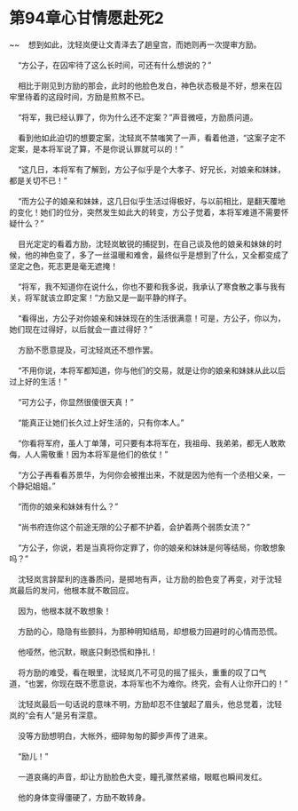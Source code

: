 # 第94章心甘情愿赴死2
~~&nbsp;&nbsp;&nbsp;&nbsp;想到如此，沈轻岚便让文青泽去了趟皇宫，而她则再一次提审方励。<br><br>&nbsp;&nbsp;&nbsp;&nbsp;“方公子，在囚牢待了这么长时间，可还有什么想说的？”<br><br>&nbsp;&nbsp;&nbsp;&nbsp;相比于刚见到方励的那会，此时的他脸色发白，神色状态极是不好，想来在囚牢里待着的这段时间，方励是煎熬不已。<br><br>&nbsp;&nbsp;&nbsp;&nbsp;“将军，我已经认罪了，你为什么还不定案？”声音微哑，方励质问道。<br><br>&nbsp;&nbsp;&nbsp;&nbsp;看到他如此迫切的想要定案，沈轻岚不禁嗤笑了一声，看着他道，“这案子定不定案，是本将军说了算，不是你说认罪就可以的！”<br><br>&nbsp;&nbsp;&nbsp;&nbsp;“这几日，本将军有了解到，方公子似乎是个大孝子、好兄长，对娘亲和妹妹，都是关切不已！”<br><br>&nbsp;&nbsp;&nbsp;&nbsp;“而方公子的娘亲和妹妹，这几日似乎生活过得极好，与以前相比，是翻天覆地的变化！她们的位分，突然发生如此大的转变，方公子觉着，本将军难道不需要怀疑什么？”<br><br>&nbsp;&nbsp;&nbsp;&nbsp;目光定定的看着方励，沈轻岚敏锐的捕捉到，在自己谈及他的娘亲和妹妹的时候，他的神色变了，多了一丝温暖和难舍，最终似乎是想到了什么，又全都变成了坚定之色，死志更是毫无遮掩！<br><br>&nbsp;&nbsp;&nbsp;&nbsp;“将军，我不知道你在说什么，你也不要和我多说，我承认了寒食散之事与我有关，将军就该立即定案！”方励又是一副平静的样子。<br><br>&nbsp;&nbsp;&nbsp;&nbsp;“看得出，方公子对你娘亲和妹妹现在的生活很满意！可是，方公子，你以为，她们现在过得好，以后就会一直过得好？”<br><br>&nbsp;&nbsp;&nbsp;&nbsp;方励不愿意提及，可沈轻岚还不想作罢。<br><br>&nbsp;&nbsp;&nbsp;&nbsp;“不用你说，本将军都知道，你与他们的交易，就是让你的娘亲和妹妹从此以后过上好的生活！”<br><br>&nbsp;&nbsp;&nbsp;&nbsp;“可方公子，你显然很傻很天真！”<br><br>&nbsp;&nbsp;&nbsp;&nbsp;“能真正让她们长久过上好生活的，只有你本人。”<br><br>&nbsp;&nbsp;&nbsp;&nbsp;“你看将军府，虽人丁单薄，可只要有本将军在，我祖母、我弟弟，都无人敢欺侮，人人需敬重！因为本将军是他们的依仗！”<br><br>&nbsp;&nbsp;&nbsp;&nbsp;“方公子再看看苏景华，为何你会被推出来，不就是因为他有一个丞相父亲，一个静妃姐姐。”<br><br>&nbsp;&nbsp;&nbsp;&nbsp;“而你的娘亲和妹妹有什么？”<br><br>&nbsp;&nbsp;&nbsp;&nbsp;“尚书府连你这个前途无限的公子都不护着，会护着两个弱质女流？”<br><br>&nbsp;&nbsp;&nbsp;&nbsp;“方公子，你说，若是当真将你定罪了，你的娘亲和妹妹是何等结局，你敢想象吗？”<br><br>&nbsp;&nbsp;&nbsp;&nbsp;沈轻岚言辞犀利的连番质问，是掷地有声，让方励的脸色变了再变，对于沈轻岚最后的发问，他根本就不敢回应。<br><br>&nbsp;&nbsp;&nbsp;&nbsp;因为，他根本就不敢想象！<br><br>&nbsp;&nbsp;&nbsp;&nbsp;方励的心，隐隐有些颤抖，为那种明知结局，却想极力回避时的心情而恐慌。<br><br>&nbsp;&nbsp;&nbsp;&nbsp;他哑然，他沉默，眼底只剩恐慌和挣扎！<br><br>&nbsp;&nbsp;&nbsp;&nbsp;将方励的难受，看在眼里，沈轻岚几不可见的摇了摇头，重重的叹了口气道，“也罢，你现在既不愿意说，本将军也不为难你。终究，会有人让你开口的！”<br><br>&nbsp;&nbsp;&nbsp;&nbsp;沈轻岚最后一句话说的意味不明，方励却忍不住皱起了眉头，他总觉着，沈轻岚的“会有人”是另有深意。<br><br>&nbsp;&nbsp;&nbsp;&nbsp;没等方励想明白，大帐外，细碎匆匆的脚步声传了进来。<br><br>&nbsp;&nbsp;&nbsp;&nbsp;“励儿！”<br><br>&nbsp;&nbsp;&nbsp;&nbsp;一道哀痛的声音，却让方励脸色大变，瞳孔骤然紧缩，眼眶也瞬间发红。<br><br>&nbsp;&nbsp;&nbsp;&nbsp;他的身体变得僵硬了，方励不敢转身。<br><br>
                    

<script>_fwqdsqadxfw()</script>
<div><script>_dfwf1dw();</script></div>
<div><script>_dfwf1agdw();</script></div>
                